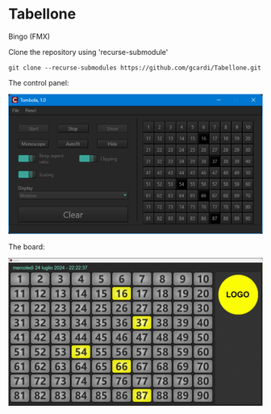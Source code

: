 # Tabellone
Bingo (FMX)

Clone the repository using 'recurse-submodule'

```
git clone --recurse-submodules https://github.com/gcardi/Tabellone.git
```

The control panel:

<img src="docs/assets/images/Bingo-0.png" alt="Control Panel" border="0">

The board:

<img src="docs/assets/images/Bingo-1.gif" alt="Board Panel" border="0">

